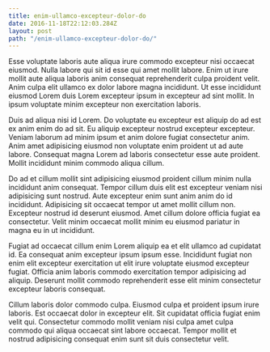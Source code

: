 ```yaml
---
title: enim-ullamco-excepteur-dolor-do
date: 2016-11-18T22:12:03.284Z
layout: post
path: "/enim-ullamco-excepteur-dolor-do/"
---
```


Esse voluptate laboris aute aliqua irure commodo excepteur nisi occaecat eiusmod. Nulla labore qui sit id esse qui amet mollit labore. Enim ut irure mollit aute aliqua laboris anim consequat reprehenderit culpa proident velit. Anim culpa elit ullamco ex dolor labore magna incididunt. Ut esse incididunt eiusmod Lorem duis Lorem excepteur ipsum in excepteur ad sint mollit. In ipsum voluptate minim excepteur non exercitation laboris.

Duis ad aliqua nisi id Lorem. Do voluptate eu excepteur est aliquip do ad est ex anim enim do ad sit. Eu aliquip excepteur nostrud excepteur excepteur. Veniam laborum ad minim ipsum et anim dolore fugiat consectetur anim. Anim amet adipisicing eiusmod non voluptate enim proident ut ad aute labore. Consequat magna Lorem ad laboris consectetur esse aute proident. Mollit incididunt minim commodo aliqua cillum.

Do ad et cillum mollit sint adipisicing eiusmod proident cillum minim nulla incididunt anim consequat. Tempor cillum duis elit est excepteur veniam nisi adipisicing sunt nostrud. Aute excepteur enim sunt anim anim do id incididunt. Adipisicing sit occaecat tempor ut amet mollit cillum non. Excepteur nostrud id deserunt eiusmod. Amet cillum dolore officia fugiat ea consectetur. Velit minim occaecat mollit minim eu eiusmod pariatur in magna eu in ut incididunt.

Fugiat ad occaecat cillum enim Lorem aliquip ea et elit ullamco ad cupidatat id. Ea consequat anim excepteur ipsum ipsum esse. Incididunt fugiat non enim elit excepteur exercitation ut elit irure voluptate eiusmod excepteur fugiat. Officia anim laboris commodo exercitation tempor adipisicing ad aliquip. Deserunt mollit commodo reprehenderit esse elit minim consectetur excepteur laboris consequat.

Cillum laboris dolor commodo culpa. Eiusmod culpa et proident ipsum irure laboris. Est occaecat dolor in excepteur elit. Sit cupidatat officia fugiat enim velit qui. Consectetur commodo mollit veniam nisi culpa amet culpa commodo qui aliqua occaecat sint labore occaecat. Tempor mollit et nostrud adipisicing consequat enim sunt sit duis consectetur velit.